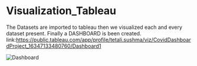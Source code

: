 # Visualization_Tableau

The Datasets are imported to tableau then we visualized each and every dataset present. Finally a DASHBOARD is been created.
link:https://public.tableau.com/app/profile/tetali.sushma/viz/CovidDashboardProject_16347133480760/Dashboard1


![Dashboard](https://user-images.githubusercontent.com/92709453/138121999-198edb09-55b5-4df3-9a01-78fec13a10ba.png)
